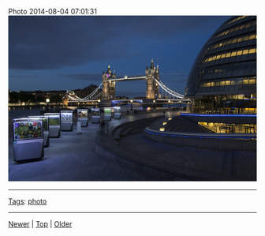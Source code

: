 <!--
title: Photo 2014-08-04 07
date: 2020-06-28T14:55:35.533Z
tags: photo
-->








Photo 2014-08-04 07:01:31
![](93758445247-0.jpg)

<!--BOTTOM-POST-NAVIGATION-->
---

[Tags](tags.md): [photo](tag-photo.md)

---

[Newer](93606770087.md) | [Top](index.md) | [Older](93977952192.md)